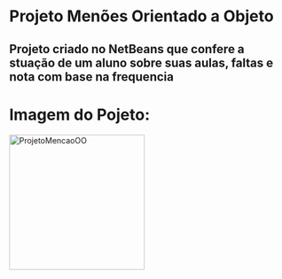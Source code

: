 <h1>Projeto Menões Orientado a Objeto</h1>
<h2> Projeto criado no NetBeans que confere a stuação de um aluno sobre suas aulas, faltas e nota com base na frequencia</h2>
<h1></h1>
<h1>Imagem do Pojeto:</h1>
<img width="244" alt="ProjetoMencaoOO" src="https://github.com/WellingtonDevSilva/ProjetoMencao/assets/151754731/4ca5ca6a-3932-4095-92f3-8bbd3ef12d2c">
